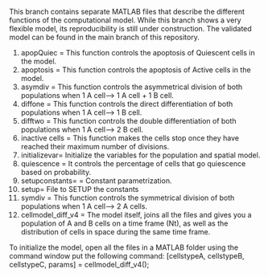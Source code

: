 This branch contains separate MATLAB files that describe the different functions of the computational model.
While this branch shows a very flexible model, its reproducibility is still under construction. The validated model can be found in the main branch of this repository.

1. apopQuiec = This function controls the apoptosis of Quiescent cells in the model.
2. apoptosis = This function controls the apoptosis of Active cells in the model.
3. asymdiv =  This function controls the asymmetrical division of both populations when 1 A cell--> 1 A cell + 1 B cell.
4. diffone =  This function controls the direct differentiation of both populations when 1 A cell--> 1 B cell.
5. difftwo =  This function controls the double differentiation of both populations when 1 A cell--> 2 B cell.
6. inactive cells =  This function makes the cells stop once they have reached their maximum number of divisions.
7. initializevar=   Initialize the variables for the population and spatial model.
8. quiescence =   It controls the percentage of cells that go quiescence based on probability.
9. setupconstants=   = Constant parametrization.
10. setup=   File to SETUP the constants
11. symdiv =  This function controls the symmetrical division of both populations when 1 A cell--> 2 A cells.
12. cellmodel_diff_v4 = The model itself, joins all the files and gives you a population of A and B cells on a time frame (Nt), as well as the distribution of cells in space during the same time frame.

To initialize the model, open all the files in a MATLAB folder using the command window put the following command:
[cellstypeA, cellstypeB, cellstypeC, params] = cellmodel_diff_v4();
    
